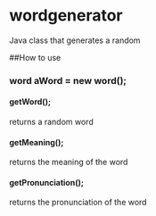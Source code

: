 # wordgenerator
Java class that generates a random



##How to use 

### word aWord = new word();
 
 #### getWord();
  returns a random word
  
 ####  getMeaning();
 returns the meaning of the word
 
 #### getPronunciation();
  returns the pronunciation of the word


